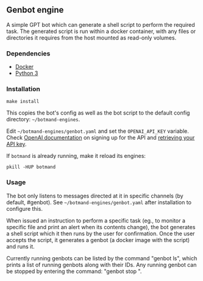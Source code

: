 ## Genbot engine

A simple GPT bot which can generate a shell script to perform the required
task. The generated script is run within a docker container, with any files
or directories it requires from the host mounted as read-only volumes.

### Dependencies

- [Docker](https://www.docker.com/)
- [Python 3](https://www.python.org/)

### Installation

```
make install
```

This copies the bot's config as well as the bot script to the
default config directory: `~/botmand-engines`.

Edit `~/botmand-engines/genbot.yaml` and set the `OPENAI_API_KEY` variable.
Check [OpenAI documentation](https://openai.com/blog/openai-api) on signing up
for the API and [retrieving your API
key](https://help.openai.com/en/articles/4936850-where-do-i-find-my-secret-api-key).

If `botmand` is already running, make it reload its engines:

```
pkill -HUP botmand
```

### Usage

The bot only listens to messages directed at it in specific channels
(by default, #genbot). See `~/botmand-engines/genbot.yaml` after installation
to configure this.

When issued an instruction to perform a specific task (eg., to monitor a
specific file and print an alert when its contents change), the bot generates a
shell script which it then runs by the user for confirmation. Once the user
accepts the script, it generates a genbot (a docker image with the script) and
runs it.

Currently running genbots can be listed by the command "genbot ls", which
prints a list of running genbots along with their IDs. Any running genbot can
be stopped by entering the command: "genbot stop <ID>".
